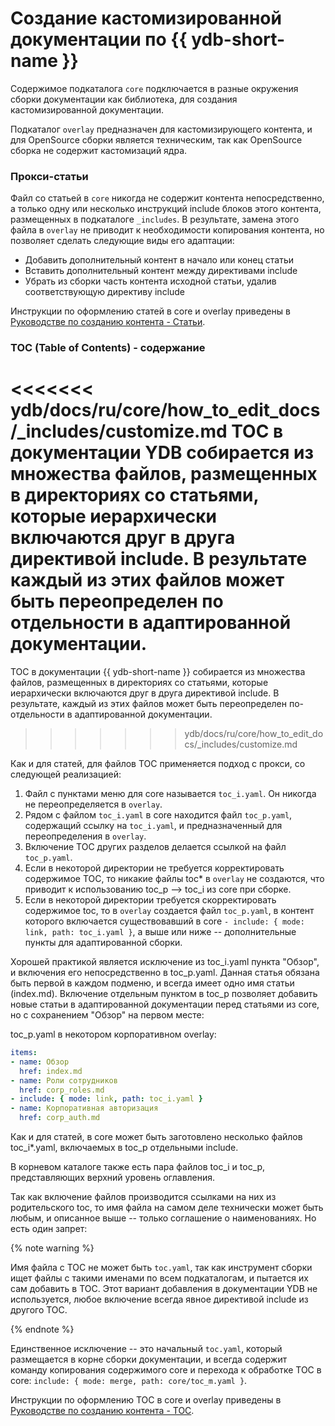 # Создание кастомизированной документации по {{ ydb-short-name }}

Содержимое подкаталога `core` подключается в разные окружения сборки документации как библиотека, для создания кастомизированной документации. 

Подкаталог `overlay` предназначен для кастомизирующего контента, и для OpenSource сборки является техническим, так как OpenSource сборка не содержит кастомизаций ядра.

### Прокси-статьи

Файл со статьей в `core` никогда не содержит контента непосредственно, а только одну или несколько инструкций include блоков этого контента, размещенных в подкаталоге `_includes`. В результате, замена этого файла в `overlay` не приводит к необходимости копирования контента, но позволяет сделать следующие виды его адаптации:
- Добавить дополнительный контент в начало или конец статьи
- Вставить дополнительный контент между директивами include
- Убрать из сборки часть контента исходной статьи, удалив соответствующую директиву include

Инструкции по оформлению статей в core и overlay приведены в [Руководстве по созданию контента - Статьи](content.md#articles).

### TOC (Table of Contents) - содержание

<<<<<<< ydb/docs/ru/core/how_to_edit_docs/_includes/customize.md
TOC в документации YDB собирается из множества файлов, размещенных в директориях со статьями, которые иерархически включаются друг в друга директивой include. В результате каждый из этих файлов может быть переопределен по отдельности в адаптированной документации.
=======
TOC в документации {{ ydb-short-name }} собирается из множества файлов, размещенных в директориях со статьями, которые иерархически включаются друг в друга директивой include. В результате, каждый из этих файлов может быть переопределен по-отдельности в адаптированной документации.
>>>>>>> ydb/docs/ru/core/how_to_edit_docs/_includes/customize.md

Как и для статей, для файлов TOC применяется подход с прокси, со следующей реализацией:

1. Файл с пунктами меню для core называется `toc_i.yaml`. Он никогда не переопределяется в `overlay`.
2. Рядом с файлом `toc_i.yaml` в core находится файл `toc_p.yaml`, содержащий ссылку на `toc_i.yaml`, и предназначенный для переопределения в `overlay`.
3. Включение TOC других разделов делается ссылкой на файл `toc_p.yaml`.
4. Если в некоторой директории не требуется корректировать содержимое TOC, то никакие файлы toc* в `overlay` не создаются, что приводит к использованию toc_p --> toc_i из core при сборке.
5. Если в некоторой директории требуется скорректировать содержимое toc, то в `overlay` создается файл `toc_p.yaml`, в контент которого включается существовавший в core `- include: { mode: link, path: toc_i.yaml }`, а выше или ниже -- дополнительные пункты для адаптированной сборки.

Хорошей практикой является исключение из toc_i.yaml пункта "Обзор", и включения его непосредственно в toc_p.yaml. Данная статья обязана быть первой в каждом подменю, и всегда имеет одно имя статьи (index.md). Включение отдельным пунктом в toc_p позволяет добавить новые статьи в адаптированной документации перед статьями из core, но с сохранением "Обзор" на первом месте:

toc_p.yaml в некотором корпоративном overlay:
``` yaml
items:
- name: Обзор
  href: index.md
- name: Роли сотрудников
  href: corp_roles.md
- include: { mode: link, path: toc_i.yaml }
- name: Корпоративная авторизация
  href: corp_auth.md
```

Как и для статей, в core может быть заготовлено несколько файлов toc_i*.yaml, включаемых в toc_p отдельными include.

В корневом каталоге также есть пара файлов toc_i и toc_p, представляющих верхний уровень оглавления.

Так как включение файлов производится ссылками на них из родительского toc, то имя файла на самом деле технически может быть любым, и описанное выше -- только соглашение о наименованиях. Но есть один запрет:

{% note warning %}

Имя файла с TOC не может быть `toc.yaml`, так как инструмент сборки ищет файлы с такими именами по всем подкаталогам, и пытается их сам добавить в TOC. Этот вариант добавления в документации YDB не используется, любое включение всегда явное директивой include из другого TOC.

{% endnote %}

Единственное исключение -- это начальный `toc.yaml`, который размещается в корне сборки документации, и всегда содержит команду копирования содержимого core и перехода к обработке TOC в core: `include: { mode: merge, path: core/toc_m.yaml }`.

Инструкции по оформлению TOC в core и overlay приведены в [Руководстве по созданию контента - TOC](content.md#toc).
